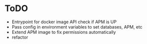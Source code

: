 # ToDO
- Entrypoint for docker image API check if APM is UP
- Pass config in environment variables to set databases, APM, etc
- Extend APM image to fix permissions automatically
- refactor